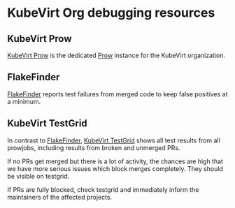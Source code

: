 # KubeVirt Org debugging resources

## KubeVirt Prow

[KubeVirt Prow] is the dedicated [Prow](https://docs.prow.k8s.io/docs/overview/) instance for the KubeVirt organization.

## FlakeFinder

[FlakeFinder] reports test failures from merged code to keep false positives at a minimum.

## KubeVirt TestGrid

In contrast to [FlakeFinder], [KubeVirt TestGrid] shows all test results from all prowjobs, including results from broken and unmerged PRs.

If no PRs get merged but there is a lot of activity, the chances are high that we have more serious issues which block merges completely. They should be visible on testgrid.

If PRs are fully blocked, check testgrid and immediately inform the maintainers of the affected projects.

[FlakeFinder]: flakefinder.md
[KubeVirt Prow]: prow.md
[KubeVirt TestGrid]: https://testgrid.k8s.io/kubevirt
